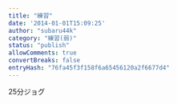 ```yaml
---
title: "練習"
date: '2014-01-01T15:09:25'
author: "subaru44k"
category: "練習(弱)"
status: "publish"
allowComments: true
convertBreaks: false
entryHash: "76fa45f3f158f6a65456120a2f6677d4"
---
```

25分ジョグ
